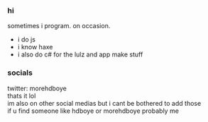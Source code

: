 ### hi
sometimes i program. on occasion.
- i do js
- i know haxe
- i also do c# for the lulz and app make stuff
### socials
twitter: morehdboye <br/>
thats it lol <br/>
im also on other social medias but i cant be bothered to add those <br/>
if u find someone like hdboye or morehdboye probably me <br/>
